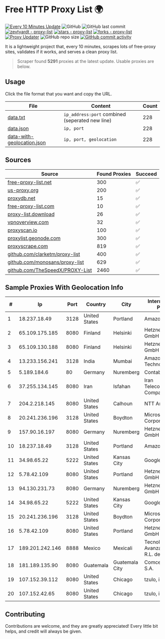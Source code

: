 
# Free HTTP Proxy List 🌍

[![Every 10 Minutes Update](https://github.com/mertguvencli/http-proxy-list/actions/workflows/main.yml/badge.svg?branch=main)](https://github.com/mertguvencli/http-proxy-list/actions/workflows/main.yml)
![GitHub](https://img.shields.io/github/license/mertguvencli/http-proxy-list)
![GitHub last commit](https://img.shields.io/github/last-commit/mertguvencli/http-proxy-list)
[![zevtyardt - proxy-list](https://img.shields.io/static/v1?label=zevtyardt&message=proxy-list&color=blue&logo=github)](https://github.com/zevtyardt/proxy-list "Go to GitHub repo")
[![stars - proxy-list](https://img.shields.io/github/stars/zevtyardt/proxy-list?style=social)](https://github.com/zevtyardt/proxy-list)
[![forks - proxy-list](https://img.shields.io/github/forks/zevtyardt/proxy-list?style=social)](https://github.com/zevtyardt/proxy-list)
[![Proxy Updater](https://github.com/zevtyardt/proxy-list/workflows/Proxy%20Updater/badge.svg)](https://github.com/zevtyardt/proxy-list/actions?query=workflow:"Proxy+Updater")
![GitHub repo size](https://img.shields.io/github/repo-size/zevtyardt/proxy-list)
[![GitHub commit activity](https://img.shields.io/github/commit-activity/m/zevtyardt/proxy-list?logo=commits)](https://github.com/zevtyardt/proxy-list/commits/main)

It is a lightweight project that, every 10 minutes, scrapes lots of free-proxy sites, validates if it works, and serves a clean proxy list.

> Scraper found **5291** proxies at the latest update. Usable proxies are below.

## Usage

Click the file format that you want and copy the URL.

|File|Content|Count|
|----|-------|-----|
|[data.txt](https://raw.githubusercontent.com/mertguvencli/http-proxy-list/main/proxy-list/data.txt)|`ip_address:port` combined (seperated new line)|228|
|[data.json](https://raw.githubusercontent.com/mertguvencli/http-proxy-list/main/proxy-list/data.json)|`ip, port`|228|
|[data-with-geolocation.json](https://raw.githubusercontent.com/mertguvencli/http-proxy-list/main/proxy-list/data-with-geolocation.json)|`ip, port, geolocation`|228|

## Sources

|Source|Found Proxies|Succeed|
|------|-------------|-------|
|[free-proxy-list.net](https://free-proxy-list.net)|300|✅|
|[us-proxy.org](https://www.us-proxy.org)|200|✅|
|[proxydb.net](http://proxydb.net)|15|✅|
|[free-proxy-list.com](https://free-proxy-list.com/?page=&port=&type%5B%5D=http&type%5B%5D=https&up_time=0&search=Search)|10|✅|
|[proxy-list.download](https://www.proxy-list.download/HTTP)|26|✅|
|[vpnoverview.com](https://vpnoverview.com/privacy/anonymous-browsing/free-proxy-servers)|32|✅|
|[proxyscan.io](https://www.proxyscan.io)|100|✅|
|[proxylist.geonode.com](https://proxylist.geonode.com/api/proxy-list?limit=300&page=1&sort_by=lastChecked&sort_type=desc&protocols=http,https)|300|✅|
|[proxyscrape.com](https://api.proxyscrape.com/v2/?request=displayproxies&protocol=http&timeout=10000&country=all&ssl=all&anonymity=all)|819|✅|
|[github.com/clarketm/proxy-list](https://raw.githubusercontent.com/clarketm/proxy-list/master/proxy-list-raw.txt)|400|✅|
|[github.com/monosans/proxy-list](https://raw.githubusercontent.com/monosans/proxy-list/main/proxies/http.txt)|629|✅|
|[github.com/TheSpeedX/PROXY-List](https://raw.githubusercontent.com/TheSpeedX/PROXY-List/master/http.txt)|2460|✅|


## Sample Proxies With Geolocation Info

|#|Ip|Port|Country|City|Internet Service Provider|
|-|--|----|-------|----|-------------------------|
|1|18.237.18.49|3128|United States|Portland|Amazon.com, Inc.|
|2|65.109.175.185|8080|Finland|Helsinki|Hetzner Online GmbH|
|3|65.109.130.188|8080|Finland|Helsinki|Hetzner Online GmbH|
|4|13.233.156.241|3128|India|Mumbai|Amazon Technologies Inc.|
|5|5.189.184.6|80|Germany|Nuremberg|Contabo GmbH|
|6|37.255.134.145|8080|Iran|Isfahan|Iran Telecommunication Company PJS|
|7|204.2.218.145|8080|United States|Calhoun|NTT America, Inc.|
|8|20.241.236.196|3128|United States|Boydton|Microsoft Corporation|
|9|157.90.16.197|8080|Germany|Nuremberg|Hetzner Online GmbH|
|10|18.237.18.49|3128|United States|Portland|Amazon.com, Inc.|
|11|34.98.65.22|5222|United States|Kansas City|Google LLC|
|12|5.78.42.109|8080|United States|Portland|Hetzner Online GmbH|
|13|94.130.231.73|8080|Germany|Nuremberg|Hetzner Online GmbH|
|14|34.98.65.22|5222|United States|Kansas City|Google LLC|
|15|20.241.236.196|3128|United States|Boydton|Microsoft Corporation|
|16|5.78.42.109|8080|United States|Portland|Hetzner Online GmbH|
|17|189.201.242.146|8888|Mexico|Mexicali|Tecnologías Avanzadas S. de R.L. de C.V.|
|18|181.189.135.90|8080|Guatemala|Guatemala City|Comcel Guatemala S.A.|
|19|107.152.39.112|8080|United States|Chicago|tzulo, inc.|
|20|107.152.42.65|8080|United States|Chicago|tzulo, inc.|



## Contributing

Contributions are welcome, and they are greatly appreciated! Every
little bit helps, and credit will always be given.

